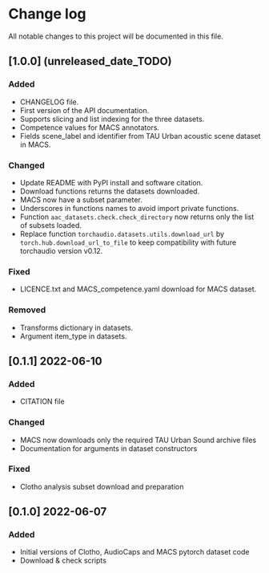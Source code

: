 # Change log

All notable changes to this project will be documented in this file.

## [1.0.0] (unreleased_date_TODO)
### Added
- CHANGELOG file.
- First version of the API documentation.
- Supports slicing and list indexing for the three datasets.
- Competence values for MACS annotators.
- Fields scene_label and identifier from TAU Urban acoustic scene dataset in MACS.

### Changed
- Update README with PyPI install and software citation.
- Download functions returns the datasets downloaded.
- MACS now have a subset parameter.
- Underscores in functions names to avoid import private functions.
- Function `aac_datasets.check.check_directory` now returns only the list of subsets loaded.
- Replace function `torchaudio.datasets.utils.download_url` by `torch.hub.download_url_to_file` to keep compatibility with future torchaudio version v0.12.

### Fixed
- LICENCE.txt and MACS_competence.yaml download for MACS dataset.

### Removed
- Transforms dictionary in datasets.
- Argument item_type in datasets.

## [0.1.1] 2022-06-10
### Added
- CITATION file

### Changed
- MACS now downloads only the required TAU Urban Sound archive files
- Documentation for arguments in dataset constructors

### Fixed
- Clotho analysis subset download and preparation

## [0.1.0] 2022-06-07
### Added
- Initial versions of Clotho, AudioCaps and MACS pytorch dataset code
- Download & check scripts
